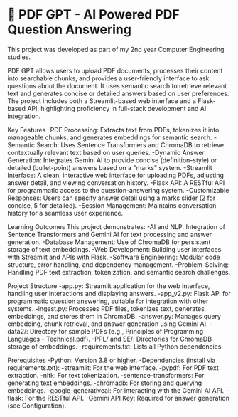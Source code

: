 # 📄 PDF GPT - AI Powered PDF Question Answering

This project was developed as part of my 2nd year Computer Engineering studies.

PDF GPT allows users to upload PDF documents, processes their content into searchable chunks, and provides a user-friendly interface to ask questions about the document. It uses semantic search to retrieve relevant text and generates concise or detailed answers based on user preferences. The project includes both a Streamlit-based web interface and a Flask-based API, highlighting proficiency in full-stack development and AI integration.

Key Features
-PDF Processing: Extracts text from PDFs, tokenizes it into manageable chunks, and generates embeddings for semantic search.
-Semantic Search: Uses Sentence Transformers and ChromaDB to retrieve contextually relevant text based on user queries.
-Dynamic Answer Generation: Integrates Gemini AI to provide concise (definition-style) or detailed (bullet-point) answers based on a "marks" system.
-Streamlit Interface: A clean, interactive web interface for uploading PDFs, adjusting answer detail, and viewing conversation history.
-Flask API: A RESTful API for programmatic access to the question-answering system.
-Customizable Responses: Users can specify answer detail using a marks slider (2 for concise, 5 for detailed).
-Session Management: Maintains conversation history for a seamless user experience.

Learning Outcomes
This project demonstrates:
-AI and NLP: Integration of Sentence Transformers and Gemini AI for text processing and answer generation.
-Database Management: Use of ChromaDB for persistent storage of text embeddings.
-Web Development: Building user interfaces with Streamlit and APIs with Flask.
-Software Engineering: Modular code structure, error handling, and dependency management.
-Problem-Solving: Handling PDF text extraction, tokenization, and semantic search challenges.

Project Structure
-app.py: Streamlit application for the web interface, handling user interactions and displaying answers.
-app_v2.py: Flask API for programmatic question answering, suitable for integration with other systems.
-ingest.py: Processes PDF files, tokenizes text, generates embeddings, and stores them in ChromaDB.
-answer.py: Manages query embedding, chunk retrieval, and answer generation using Gemini AI.
-data2/: Directory for sample PDFs (e.g., Principles of Programming Languages - Technical.pdf).
-PPL/ and SE/: Directories for ChromaDB storage of embeddings.
-requirements.txt: Lists all Python dependencies.

Prerequisites
-Python: Version 3.8 or higher.
-Dependencies (install via requirements.txt):
-streamlit: For the web interface.
-pypdf: For PDF text extraction.
-nltk: For text tokenization.
-sentence-transformers: For generating text embeddings.
-chromadb: For storing and querying embeddings.
-google-generativeai: For interacting with the Gemini AI API.
-flask: For the RESTful API.
-Gemini API Key: Required for answer generation (see Configuration).
